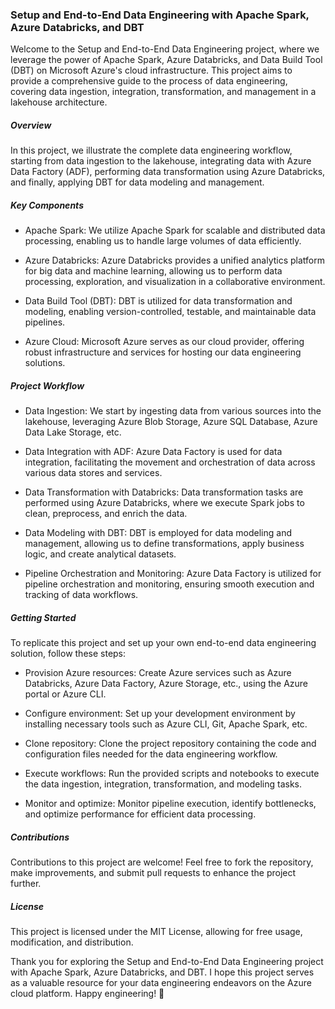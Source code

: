 ### Setup and End-to-End Data Engineering with Apache Spark, Azure Databricks, and DBT
Welcome to the Setup and End-to-End Data Engineering project, where we leverage the power of Apache Spark, Azure Databricks, and Data Build Tool (DBT) on Microsoft Azure's cloud infrastructure. This project aims to provide a comprehensive guide to the process of data engineering, covering data ingestion, integration, transformation, and management in a lakehouse architecture.

##### Overview
In this project, we illustrate the complete data engineering workflow, starting from data ingestion to the lakehouse, integrating data with Azure Data Factory (ADF), performing data transformation using Azure Databricks, and finally, applying DBT for data modeling and management.

##### Key Components
* Apache Spark: We utilize Apache Spark for scalable and distributed data processing, enabling us to handle large volumes of data efficiently.

* Azure Databricks: Azure Databricks provides a unified analytics platform for big data and machine learning, allowing us to perform data processing, exploration, and visualization in a collaborative environment.

* Data Build Tool (DBT): DBT is utilized for data transformation and modeling, enabling version-controlled, testable, and maintainable data pipelines.

* Azure Cloud: Microsoft Azure serves as our cloud provider, offering robust infrastructure and services for hosting our data engineering solutions.


##### Project Workflow
* Data Ingestion: We start by ingesting data from various sources into the lakehouse, leveraging Azure Blob Storage, Azure SQL Database, Azure Data Lake Storage, etc.
  
* Data Integration with ADF: Azure Data Factory is used for data integration, facilitating the movement and orchestration of data across various data stores and services.
  
* Data Transformation with Databricks: Data transformation tasks are performed using Azure Databricks, where we execute Spark jobs to clean, preprocess, and enrich the data.
  
* Data Modeling with DBT: DBT is employed for data modeling and management, allowing us to define transformations, apply business logic, and create analytical datasets.
  
* Pipeline Orchestration and Monitoring: Azure Data Factory is utilized for pipeline orchestration and monitoring, ensuring smooth execution and tracking of data workflows.

##### Getting Started
To replicate this project and set up your own end-to-end data engineering solution, follow these steps:

* Provision Azure resources: Create Azure services such as Azure Databricks, Azure Data Factory, Azure Storage, etc., using the Azure portal or Azure CLI.

* Configure environment: Set up your development environment by installing necessary tools such as Azure CLI, Git, Apache Spark, etc.

* Clone repository: Clone the project repository containing the code and configuration files needed for the data engineering workflow.
  
* Execute workflows: Run the provided scripts and notebooks to execute the data ingestion, integration, transformation, and modeling tasks.
  
* Monitor and optimize: Monitor pipeline execution, identify bottlenecks, and optimize performance for efficient data processing.

##### Contributions
Contributions to this project are welcome! Feel free to fork the repository, make improvements, and submit pull requests to enhance the project further.

##### License
This project is licensed under the MIT License, allowing for free usage, modification, and distribution.

Thank you for exploring the Setup and End-to-End Data Engineering project with Apache Spark, Azure Databricks, and DBT. I hope this project serves as a valuable resource for your data engineering endeavors on the Azure cloud platform. Happy engineering! 🚀
